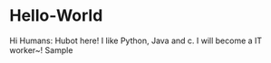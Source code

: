 # Hello-World
Hi Humans:
      Hubot here! I like Python, Java and c.
      I will become a IT worker~!
      Sample

